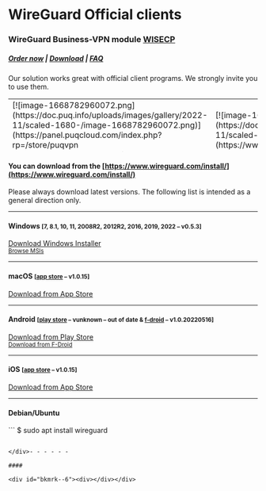 # WireGuard Official clients

### WireGuard Business-VPN module **[WISECP](https://puqcloud.com/link.php?id=78)** 

##### [Order now](https://puqcloud.com/index.php?rp=/store/wisecp-module-wireguard-business-vpn) | [Download](https://download.puqcloud.com/WISECP/Product/PUQ_WISECP-WireGuard-Business-VPN/) | [FAQ](https://faq.puqcloud.com/)

Our solution works great with official client programs. We strongly invite you to use them.

<table id="bkmrk-" style="height: 107px; width: 100%; border-style: hidden;"><tbody><tr style="height: 107px;"><td style="width: 50%; height: 107px;">[![image-1668782960072.png](https://doc.puq.info/uploads/images/gallery/2022-11/scaled-1680-/image-1668782960072.png)](https://panel.puqcloud.com/index.php?rp=/store/puqvpn "https://panel.puqcloud.com/index.php?rp=/store/puqvpn")</td><td style="width: 50%; height: 107px;">[![image-1668783561800.png](https://doc.puq.info/uploads/images/gallery/2022-11/scaled-1680-/image-1668783561800.png)](https://www.wireguard.com/ "https://www.wireguard.com/")</td></tr></tbody></table>

#### You can download from the [https://www.wireguard.com/install/](https://www.wireguard.com/install/)

Please always download latest versions. The following list is intended as a general direction only.

- - - - - -

#### Windows <small>\[7, 8.1, 10, 11, 2008R2, 2012R2, 2016, 2019, 2022<span class="distro-status" data-distro="windowsdl" data-package="win"> – v<span class="distro-status-uptodate">0.5.3</span></span>\]</small>

[Download Windows Installer](https://download.wireguard.com/windows-client/wireguard-installer.exe)  
<small>[Browse MSIs](https://download.wireguard.com/windows-client/)</small>

- - - - - -

#### macOS <small>\[[app store](https://itunes.apple.com/us/app/wireguard/id1451685025?ls=1&mt=12)<span class="distro-status" data-distro="macos" data-package="apple"> – v<span class="distro-status-uptodate">1.0.15</span></span>\]</small>

[Download from App Store](https://itunes.apple.com/us/app/wireguard/id1451685025?ls=1&mt=12)

- - - - - -

#### Android <small>\[[play store](https://play.google.com/store/apps/details?id=com.wireguard.android)<span class="distro-status" data-distro="playstore" data-package="apk"> – v<span class="distro-status-outofdate">unknown – out of date</span></span> &amp; [f-droid](https://f-droid.org/en/packages/com.wireguard.android/)<span class="distro-status" data-distro="fdroid" data-package="apk"> – v<span class="distro-status-uptodate">1.0.20220516</span></span>\]</small>

[Download from Play Store](https://play.google.com/store/apps/details?id=com.wireguard.android)  
<small>[Download from F-Droid](https://f-droid.org/en/packages/com.wireguard.android/)</small>

- - - - - -

#### iOS <small>\[[app store](https://itunes.apple.com/us/app/wireguard/id1441195209?ls=1&mt=8)<span class="distro-status" data-distro="ios" data-package="apple"> – v<span class="distro-status-uptodate">1.0.15</span></span>\]</small>

[Download from App Store](https://itunes.apple.com/us/app/wireguard/id1441195209?ls=1&mt=8)

- - - - - -

#### Debian/Ubuntu

<div id="bkmrk-%24-sudo-apt-install-w">```
$ sudo apt install wireguard

```

</div>- - - - - -

####  

<div id="bkmrk--6"><div></div></div>